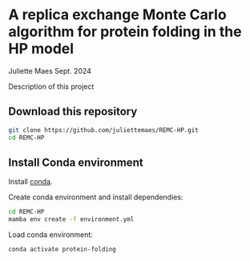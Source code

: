 # A replica exchange Monte Carlo algorithm for protein folding in the HP model

Juliette Maes
Sept. 2024

Description of this project

## Download this repository

```bash
git clone https://github.com/juliettemaes/REMC-HP.git
cd REMC-HP
```
## Install Conda environment

Install [conda](https://docs.conda.io/en/latest/miniconda.html).

Create conda environment and install dependendies:

```bash
cd REMC-HP
mamba env create -f environment.yml
```

Load conda environment:

```bash
conda activate protein-folding
```
